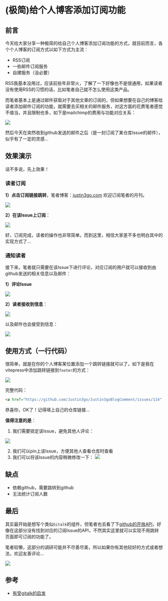 # (极简)给个人博客添加订阅功能

## 前言

今天给大家分享一种极简的给自己个人博客添加订阅功能的方式，就目前而言，各个个人博客的订阅方式以如下方式为主流：

- RSS订阅
- 一些邮件订阅服务
- 自建服务（没必要）

RSS我基本没用过，应该前些年非常火，了解了一下好像也不是很通用，如果读者没有使用RSS的习惯的话，比如笔者自己就不怎么使用这类产品。

而笔者基本上是通过邮件获取对于其他文章的订阅的，但如果想要在自己的博客给读者添加邮件订阅的功能，就需要去买相关的邮件服务，对这方面的花费笔者感觉不值当，并且限制也多，如下是mailchimp的费用与功能对应关系：

![](https://oss.justin3go.com/blogs/Pasted%20image%2020230331145753.png)

然后今天在突然收到github发送的邮件之后（是一封订阅了某仓库Issue的邮件），似乎有了一定的灵感...

## 效果演示

话不多说，先上效果！

### 读者订阅

**1）点击订阅链接跳转**，笔者博客：[justin3go.com](https://justin3go.com) 欢迎订阅笔者的月刊。

![](https://oss.justin3go.com/blogs/Pasted%20image%2020230331151113.png)

**2）在该Issue上订阅**：

![](https://oss.justin3go.com/blogs/Pasted%20image%2020230331151348.png)

好，订阅完成，读者的操作也非常简单。而到这里，相信大家差不多也明白其中的实现方式了...

### 通知读者

接下来，笔者就只需要在该Issue下进行评论，对应订阅的用户就可以接收到由github发送的相关信息以及邮件：

**1）评论Issue**

![](https://oss.justin3go.com/blogs/Pasted%20image%2020230331152020.png)

**2）读者接收到信息**：

![](https://oss.justin3go.com/blogs/Pasted%20image%2020230331152130.png)

以及邮件也会接受到信息：

![](https://oss.justin3go.com/blogs/Pasted%20image%2020230331152331.png)

## 使用方式（一行代码）

很简单，就是在你的个人博客某位置添加一个跳转链接就可以了，如下是我在vitepress中添加跳转链接到`footer`的方式：

![](https://oss.justin3go.com/blogs/Pasted%20image%2020230331152537.png)

完整代码：

```html
<a href="https://github.com/Justin3go/Justin3goBlogComment/issues/114" target="_blank">在github上订阅本博客月刊</a>
```

恭喜你，OK了！记得填上自己的仓库链接...

**值得注意的是**：

1. 我们需要锁定该Issue，避免其他人评论：

![](https://oss.justin3go.com/blogs/Pasted%20image%2020230331152822.png)

2. 我们可以pin上该Issue，方便其他人查看仓库时查看
3. 我们可以将该Issue的内容稍微修改一下：
![](https://oss.justin3go.com/blogs/Pasted%20image%2020230331152939.png)

## 缺点

- 依赖github，需要跳转到github
- 无法统计订阅人数

## 最后

其实最开始是想写个类似`Gitalk`的组件，但笔者也去看了下[github的开放API](https://docs.github.com/en/rest/issues/issues?apiVersion=2022-11-28)，好像在这部分没有找到对应的订阅Issue的API，不然其实这里就可以实现不用跳转页面即可订阅的功能了。

笔者较懒，这部分的调研可能并不尽善尽美，所以如果你有其他较好的方式或者想法，欢迎友善评论...

![](https://oss.justin3go.com/blogs/QQ%E5%9B%BE%E7%89%8720230331154119.jpg)

## 参考

- [有受gitalk的启发](https://gitalk.github.io/)

